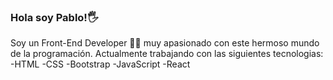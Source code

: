 ### Hola soy Pablo!🖐
Soy un Front-End Developer 👨‍💻 muy apasionado con este hermoso mundo de la programación.
Actualmente trabajando con las siguientes tecnologias:
-HTML
-CSS
-Bootstrap
-JavaScript
-React

<!--
**pablooromero/pablooromero** is a ✨ _special_ ✨ repository because its `README.md` (this file) appears on your GitHub profile.

Here are some ideas to get you started:

- 🔭 I’m currently working on ...
- 🌱 I’m currently learning ...
- 👯 I’m looking to collaborate on ...
- 🤔 I’m looking for help with ...
- 💬 Ask me about ...
- 📫 How to reach me: ...
- 😄 Pronouns: ...
- ⚡ Fun fact: ...
-->
